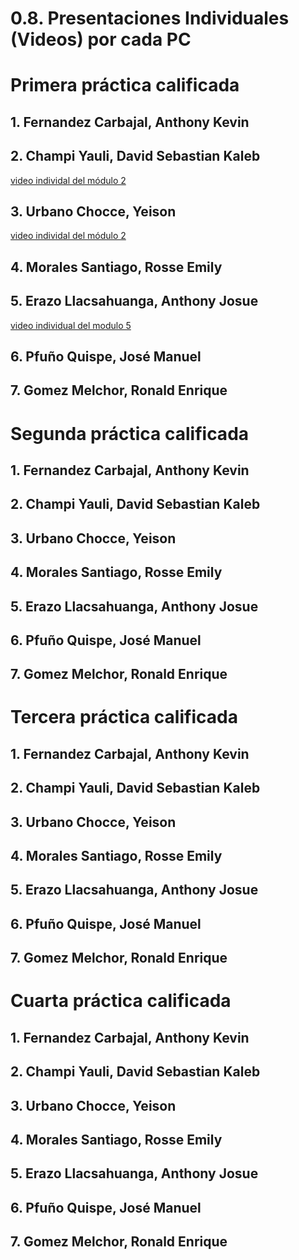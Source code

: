 # 0.8. Presentaciones Individuales (Videos) por cada PC

# Primera práctica calificada

## 1. Fernandez Carbajal, Anthony Kevin

## 2. Champi Yauli, David Sebastian Kaleb

[video individal del módulo 2](https://www.youtube.com/watch?v=VD_s0wngTjo&ab_channel=Magikratos13)

## 3. Urbano Chocce, Yeison

[video individal del módulo 2](https://youtu.be/mdaLu4UQGQ8)

## 4. Morales Santiago, Rosse Emily

## 5. Erazo Llacsahuanga, Anthony Josue

[video individual del modulo 5](https://youtu.be/puw6mkEdQ2Y)

## 6. Pfuño Quispe, José Manuel

## 7. Gomez Melchor, Ronald Enrique

# Segunda práctica calificada

## 1. Fernandez Carbajal, Anthony Kevin

## 2. Champi Yauli, David Sebastian Kaleb

## 3. Urbano Chocce, Yeison

## 4. Morales Santiago, Rosse Emily

## 5. Erazo Llacsahuanga, Anthony Josue

## 6. Pfuño Quispe, José Manuel

## 7. Gomez Melchor, Ronald Enrique

# Tercera práctica calificada

## 1. Fernandez Carbajal, Anthony Kevin

## 2. Champi Yauli, David Sebastian Kaleb

## 3. Urbano Chocce, Yeison

## 4. Morales Santiago, Rosse Emily

## 5. Erazo Llacsahuanga, Anthony Josue

## 6. Pfuño Quispe, José Manuel

## 7. Gomez Melchor, Ronald Enrique

# Cuarta práctica calificada

## 1. Fernandez Carbajal, Anthony Kevin

## 2. Champi Yauli, David Sebastian Kaleb

## 3. Urbano Chocce, Yeison

## 4. Morales Santiago, Rosse Emily

## 5. Erazo Llacsahuanga, Anthony Josue

## 6. Pfuño Quispe, José Manuel

## 7. Gomez Melchor, Ronald Enrique
